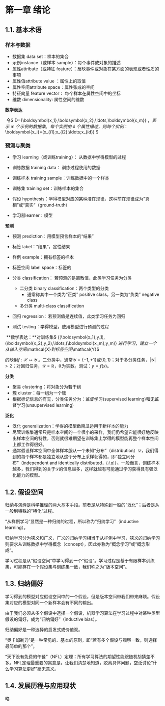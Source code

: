 # 第一章 绪论



## 1.1. 基本术语

### 样本与数据

* 数据集 data set：样本的集合
* 示例instance（或样本 sample）：每个事件或对象的描述
* 属性attribute（或特征 feature）：反映事件或对象在某方面的表现或者性质的事项
* 属性值attribute value ：属性上的取值
* 属性空间attribute space：属性张成的空间
* 特征向量 feature vector： 每个样本在属性空间中的坐标
* 维数 dimensionality: 属性空间的维数

**数学表达**

​     令$ D=\{\boldsymbol{x_1},\boldsymbol{x_2},\ldots,\boldsymbol{x_m}\} $，表示$ m $个示例的数据集，每个实例由$ d $个属性描述，则每个实例：$ \boldsymbol{x_i}=(x_{i1};x_{i2};\ldots;x_{id}) $



### 预测与聚类


* 学习 learning（或训练training）： 从数据中学得模型的过程

* 训练数据 training data： 训练过程使用的数据

* 训练样本 training sample：训练数据中的一个样本

* 训练集 training set：训练样本的集合

* 假设 hypothesis：学得模型对应的某种潜在规律，这种前在规律成为“真相”或“真实”（ground-truth）

* 学习器learner：模型

  
  

**预测**

* 预测 prediction：用模型预言样本的“结果”
* 标签 label：“结果”，定性结果
* 样例 example：拥有标签的样本
* 标签空间 label space：标签的
* 分类 classification： 若预测的是离散值，此类学习任务为分类

  * 二分类 binary classification：两个类型的分类
    * 通常称其中一个类为“正类” positive class，另一类为“负类” negative class
  * 多分类 multi-class classification
* 回归 regression：若预测值是连续值，此类学习任务为回归
* 测试 testing：学得模型，使用模型进行预测的过程

​    **数学表达：**对训练集$ \{(\boldsymbol{x_1},y_1),(\boldsymbol{x_2},y_2),\ldots,(\boldsymbol{x_m},y_m)\} $进行学习，建立一个从输入空间$\mathcal{X}$到标签空间$\mathcal{Y}$

的映射$f:\mathcal{X}\mapsto\mathcal{Y}$ 。二分类中，通常$\mathcal{Y}=\{-1, +1\}$或$\{0, 1\}$；对于多分类任务，$|\mathcal{Y}|>2$；对回归任务，$\mathcal{Y}=\mathbb{R}$，$\mathbb{R}$为实数。测试：$y=f(x)$。    



**分类**

* 聚类 clustering：将对象分为若干组
* 簇 cluster：每一组为一个簇
* 根据标记信息的有无，分类任务分为：监督学习(supervised learning)和无监督学习(unsupervised learning)



**泛化**

* 泛化 generalization：学得的模型嫩南瓜适用于新样本的能力
* 尽管训练集通常只是样本空间的一个很小的采样，我们仍希望它能很好地反映出样本空间的特性，否则就很难期望在训练集上学得的模型能再整个样本空间上都工作得很好。
* 通常假设样本空间中全体样本服从一个未知“分布”（distribution）$\mathcal{D}$，我们得到的每个样本都是独立地从这个分布上采样获得的，即“独立同分布”（independent and identically distributed，*i.i.d.*）。一般而言，训练样本越多，我们得到的关于$\mathcal{D}$的信息越多，这样就越有可能通过学习获得具有强泛化能力的模型。



## 1.2. 假设空间

归纳与演绎是科学推理的两大基本手段。前者是从特殊到一般的“泛化”；后者是从一般到特殊的“特化”过程。

“从样例学习”显然是一种归纳的过程，所以称为“归纳学习”（inductive learning）。

归纳学习分为狭义和广义，广义的归纳学习相当于从样例中学习，狭义的归纳学习则要求从训练数据中学得概念（concept），因此亦称为“概念学习”或“概念形成”。

学习过程是从“假设空间”中学习得到一个“假设”。学习过程是基于有限样本训练集，可能存在一个假设集与训练集一致，我们称之为“版本空间”。



## 1.3. 归纳偏好

学习得到的模型对应假设空间中的一个假设，但是版本空间带我们带来麻烦。假设集对应的模型对同一个新样本会有不同的输出。

由于我们必须从多个假设中选择一个假设，机器学习算法在学习过程中对某种类型假设的偏好，成为“归纳偏好”（inductive bias）。

归纳偏好是一种选择的启发式或价值观。

“奥卡姆剃刀”是一种常见的、基本的原则，即“若有多个假设与观察一致，则选择最简单的那个”。

“天下没有免费的午餐”（NFL）定理：所有学习算法的期望性能跟随机胡猜差不多。NFL定理最重要的寓意是，让我们清楚地知道，脱离具体问题，空泛讨论“什么学习算法更好”毫无意义。



## 1.4. 发展历程与应用现状

略

 